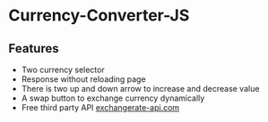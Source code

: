 # Currency-Converter-JS

## Features

- Two currency selector
- Response without reloading page
- There is two up and down arrow to increase and decrease value
- A swap button to exchange currency dynamically
- Free third party API [exchangerate-api.com](https://www.exchangerate-api.com/ "exchangerate-api.com")
